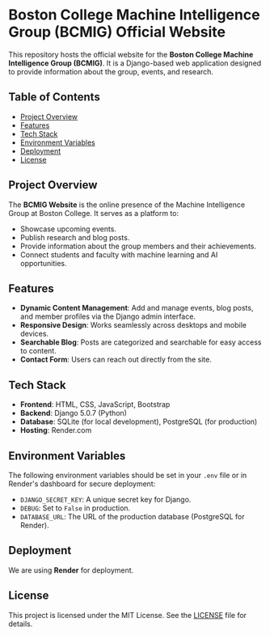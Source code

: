 # Boston College Machine Intelligence Group (BCMIG) Official Website

This repository hosts the official website for the **Boston College Machine Intelligence Group (BCMIG)**. It is a Django-based web application designed to provide information about the group, events, and research.

## Table of Contents
- [Project Overview](#project-overview)
- [Features](#features)
- [Tech Stack](#tech-stack)
- [Environment Variables](#environment-variables)
- [Deployment](#deployment)
- [License](#license)

## Project Overview
The **BCMIG Website** is the online presence of the Machine Intelligence Group at Boston College. It serves as a platform to:
- Showcase upcoming events.
- Publish research and blog posts.
- Provide information about the group members and their achievements.
- Connect students and faculty with machine learning and AI opportunities.

## Features
- **Dynamic Content Management**: Add and manage events, blog posts, and member profiles via the Django admin interface.
- **Responsive Design**: Works seamlessly across desktops and mobile devices.
- **Searchable Blog**: Posts are categorized and searchable for easy access to content.
- **Contact Form**: Users can reach out directly from the site.

## Tech Stack
- **Frontend**: HTML, CSS, JavaScript, Bootstrap
- **Backend**: Django 5.0.7 (Python)
- **Database**: SQLite (for local development), PostgreSQL (for production)
- **Hosting**: Render.com


## Environment Variables

The following environment variables should be set in your `.env` file or in Render's dashboard for secure deployment:

- `DJANGO_SECRET_KEY`: A unique secret key for Django.
- `DEBUG`: Set to `False` in production.
- `DATABASE_URL`: The URL of the production database (PostgreSQL for Render).

## Deployment

We are using **Render** for deployment.

## License

This project is licensed under the MIT License. See the [LICENSE](LICENSE) file for details.
